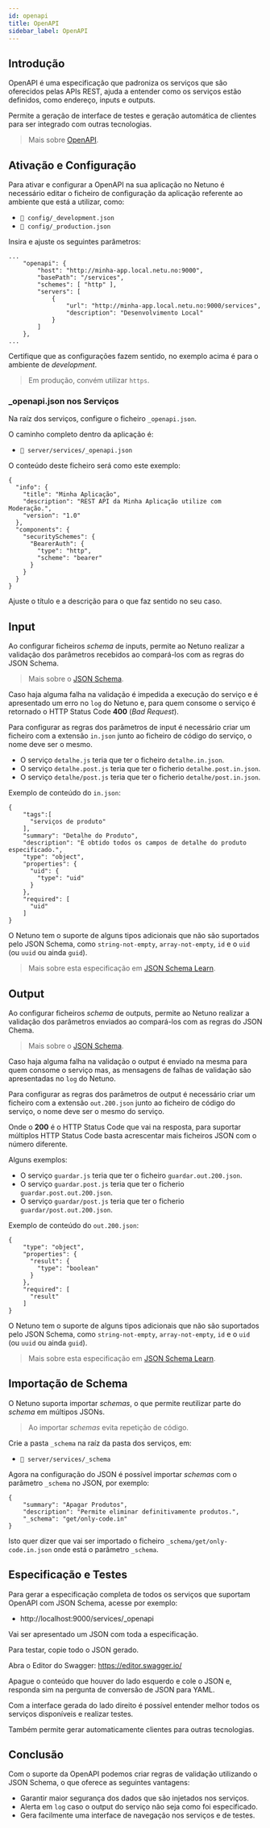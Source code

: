 ```yaml
---
id: openapi
title: OpenAPI
sidebar_label: OpenAPI
---
```


## Introdução

OpenAPI é uma especificação que padroniza os serviços que são oferecidos pelas APIs REST, ajuda a entender como os serviços estão definidos, como endereço, inputs e outputs.

Permite a geração de interface de testes e geração automática de clientes para ser integrado com outras tecnologias.

> Mais sobre <a href="https://www.openapis.org/" target="_blank">OpenAPI</a>.

## Ativação e Configuração

Para ativar e configurar a OpenAPI na sua aplicação no Netuno é necessário editar o ficheiro de configuração da aplicação referente ao ambiente que está a utilizar, como:

- `📂 config/_development.json`
- `📂 config/_production.json`

Insira e ajuste os seguintes parâmetros:

```
...
    "openapi": {
        "host": "http://minha-app.local.netu.no:9000",
        "basePath": "/services",
        "schemes": [ "http" ],
        "servers": [
            {
                "url": "http://minha-app.local.netu.no:9000/services",
                "description": "Desenvolvimento Local"
            }
        ]
    },
...
```

Certifique que as configurações fazem sentido, no exemplo acima é para o ambiente de _development_.

> Em produção, convém utilizar `https`.

### _openapi.json nos Serviços

Na raíz dos serviços, configure o ficheiro `_openapi.json`.

O caminho completo dentro da aplicação é:

- `📂 server/services/_openapi.json`

O conteúdo deste ficheiro será como este exemplo:

```
{
  "info": {
    "title": "Minha Aplicação",
    "description": "REST API da Minha Aplicação utilize com Moderação.",
    "version": "1.0"
  },
  "components": {
    "securitySchemes": {
      "BearerAuth": {
        "type": "http",
        "scheme": "bearer"
      }
    }
  }
}
```

Ajuste o título e a descrição para o que faz sentido no seu caso.

## Input

Ao configurar ficheiros _schema_ de inputs, permite ao Netuno realizar a validação dos parâmetros recebidos ao compará-los com as regras do JSON Schema.

> Mais sobre o <a href="https://json-schema.org/" target="blank">JSON Schema</a>.

Caso haja alguma falha na validação é impedida a execução do serviço e é apresentado um erro no `log` do Netuno e, para quem consome o serviço é retornado o HTTP Status Code **400** (_Bad Request_).

Para configurar as regras dos parâmetros de input é necessário criar um ficheiro com a extensão `in.json` junto ao ficheiro de código do serviço, o nome deve ser o mesmo.

- O serviço `detalhe.js` teria que ter o ficheiro `detalhe.in.json`.
- O serviço `detalhe.post.js` teria que ter o ficherio `detalhe.post.in.json`.
- O serviço `detalhe/post.js` teria que ter o ficherio `detalhe/post.in.json`.

Exemplo de conteúdo do `in.json`:

```
{
    "tags":[
      "serviços de produto"
    ],
    "summary": "Detalhe do Produto",
    "description": "É obtido todos os campos de detalhe do produto especificado.",
    "type": "object",
    "properties": {
      "uid": {
        "type": "uid"
      }
    },
    "required": [
      "uid"
    ]
}
```

O Netuno tem o suporte de alguns tipos adicionais que não são suportados pelo JSON Schema, como `string-not-empty`, `array-not-empty`, `id` e o `uid` (ou `uuid` ou ainda `guid`).

> Mais sobre esta especificação em <a href="https://json-schema.org/learn/" target="_blank">JSON Schema Learn</a>.

## Output

Ao configurar ficheiros _schema_ de outputs, permite ao Netuno realizar a validação dos parâmetros enviados ao compará-los com as regras do JSON Chema.

> Mais sobre o <a href="https://json-schema.org/" target="blank">JSON Schema</a>.

Caso haja alguma falha na validação o output é enviado na mesma para quem consome o serviço mas, as mensagens de falhas de validação são apresentadas no `log` do Netuno.

Para configurar as regras dos parâmetros de output é necessário criar um ficheiro com a extensão `out.200.json` junto ao ficheiro de código do serviço, o nome deve ser o mesmo do serviço.

Onde o **200** é o HTTP Status Code que vai na resposta, para suportar múltiplos HTTP Status Code basta acrescentar mais ficheiros JSON com o número diferente.

Alguns exemplos:
- O serviço `guardar.js` teria que ter o ficheiro `guardar.out.200.json`.
- O serviço `guardar.post.js` teria que ter o ficherio `guardar.post.out.200.json`.
- O serviço `guardar/post.js` teria que ter o ficherio `guardar/post.out.200.json`.

Exemplo de conteúdo do `out.200.json`:

```
{
    "type": "object",
    "properties": {
      "result": {
        "type": "boolean"
      }
    },
    "required": [
      "result"
    ]
}
```

O Netuno tem o suporte de alguns tipos adicionais que não são suportados pelo JSON Schema, como `string-not-empty`, `array-not-empty`, `id` e o `uid` (ou `uuid` ou ainda `guid`).

> Mais sobre esta especificação em <a href="https://json-schema.org/learn/" target="_blank">JSON Schema Learn</a>.

## Importação de Schema

O Netuno suporta importar _schemas_, o que permite reutilizar parte do _schema_ em múltipos JSONs.

> Ao importar _schemas_ evita repetição de código.

Crie a pasta `_schema` na raíz da pasta dos serviços, em:

- `📂 server/services/_schema`

Agora na configuração do JSON é possível importar _schemas_ com o parâmetro `_schema` no JSON, por exemplo:

```
{
    "summary": "Apagar Produtos",
    "description": "Permite eliminar definitivamente produtos.",
    "_schema": "get/only-code.in"
}
```

Isto quer dizer que vai ser importado o ficheiro `_schema/get/only-code.in.json` onde está o parâmetro `_schema`.

## Especificação e Testes

Para gerar a especificação completa de todos os serviços que suportam OpenAPI com JSON Schema, acesse por exemplo:

- http://localhost:9000/services/_openapi

Vai ser apresentado um JSON com toda a especificação.

Para testar, copie todo o JSON gerado.

Abra o Editor do Swagger: https://editor.swagger.io/

Apague o conteúdo que houver do lado esquerdo e cole o JSON e, responda sim na pergunta de conversão de JSON para YAML.

Com a interface gerada do lado direito é possível entender melhor todos os serviços disponíveis e realizar testes.

Também permite gerar automaticamente clientes para outras tecnologias.

## Conclusão

Com o suporte da OpenAPI podemos criar regras de validação utilizando o JSON Schema, o que oferece as seguintes vantagens:

- Garantir maior segurança dos dados que são injetados nos serviços. 
- Alerta em `log` caso o output do serviço não seja como foi especificado.
- Gera facilmente uma interface de navegação nos serviços e de testes.

